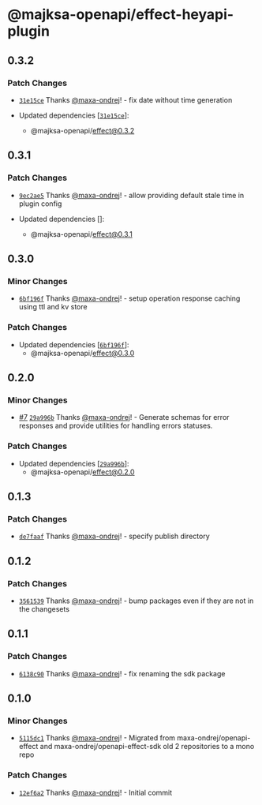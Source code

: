 # @majksa-openapi/effect-heyapi-plugin

## 0.3.2

### Patch Changes

- [`31e15ce`](https://github.com/maxa-ondrej/openapi/commit/31e15ce3ed1db3ef7128d686b81ebdb0675bd50a) Thanks [@maxa-ondrej](https://github.com/maxa-ondrej)! - fix date without time generation

- Updated dependencies [[`31e15ce`](https://github.com/maxa-ondrej/openapi/commit/31e15ce3ed1db3ef7128d686b81ebdb0675bd50a)]:
  - @majksa-openapi/effect@0.3.2

## 0.3.1

### Patch Changes

- [`9ec2ae5`](https://github.com/maxa-ondrej/openapi/commit/9ec2ae5087d51ee306dfd67357cad6aba258fc2d) Thanks [@maxa-ondrej](https://github.com/maxa-ondrej)! - allow providing default stale time in plugin config

- Updated dependencies []:
  - @majksa-openapi/effect@0.3.1

## 0.3.0

### Minor Changes

- [`6bf196f`](https://github.com/maxa-ondrej/openapi/commit/6bf196fa1915dbf829fb7c9314f884c40ad3aa29) Thanks [@maxa-ondrej](https://github.com/maxa-ondrej)! - setup operation response caching using ttl and kv store

### Patch Changes

- Updated dependencies [[`6bf196f`](https://github.com/maxa-ondrej/openapi/commit/6bf196fa1915dbf829fb7c9314f884c40ad3aa29)]:
  - @majksa-openapi/effect@0.3.0

## 0.2.0

### Minor Changes

- [#7](https://github.com/maxa-ondrej/openapi/pull/7) [`29a996b`](https://github.com/maxa-ondrej/openapi/commit/29a996b07d8934aec4aaa64e6fb92178331310c3) Thanks [@maxa-ondrej](https://github.com/maxa-ondrej)! - Generate schemas for error responses and provide utilities for handling errors statuses.

### Patch Changes

- Updated dependencies [[`29a996b`](https://github.com/maxa-ondrej/openapi/commit/29a996b07d8934aec4aaa64e6fb92178331310c3)]:
  - @majksa-openapi/effect@0.2.0

## 0.1.3

### Patch Changes

- [`de7faaf`](https://github.com/maxa-ondrej/openapi/commit/de7faafc1bd4c9778921d007278c4fd83ee11bf5) Thanks [@maxa-ondrej](https://github.com/maxa-ondrej)! - specify publish directory

## 0.1.2

### Patch Changes

- [`3561539`](https://github.com/maxa-ondrej/openapi/commit/35615395d6dc5034a2833b4a5438a6ff7507b9e5) Thanks [@maxa-ondrej](https://github.com/maxa-ondrej)! - bump packages even if they are not in the changesets

## 0.1.1

### Patch Changes

- [`6138c90`](https://github.com/maxa-ondrej/openapi/commit/6138c90108d5a5a35c5e8bc202d21f64a02532db) Thanks [@maxa-ondrej](https://github.com/maxa-ondrej)! - fix renaming the sdk package

## 0.1.0

### Minor Changes

- [`5115dc1`](https://github.com/maxa-ondrej/openapi/commit/5115dc122a1db28ea52da223b84df2733f9991f1) Thanks [@maxa-ondrej](https://github.com/maxa-ondrej)! - Migrated from maxa-ondrej/openapi-effect and maxa-ondrej/openapi-effect-sdk old 2 repositories to a mono repo

### Patch Changes

- [`12ef6a2`](https://github.com/maxa-ondrej/openapi/commit/12ef6a2261eaadaf217146694ac0fa5b7167c9e0) Thanks [@maxa-ondrej](https://github.com/maxa-ondrej)! - Initial commit
